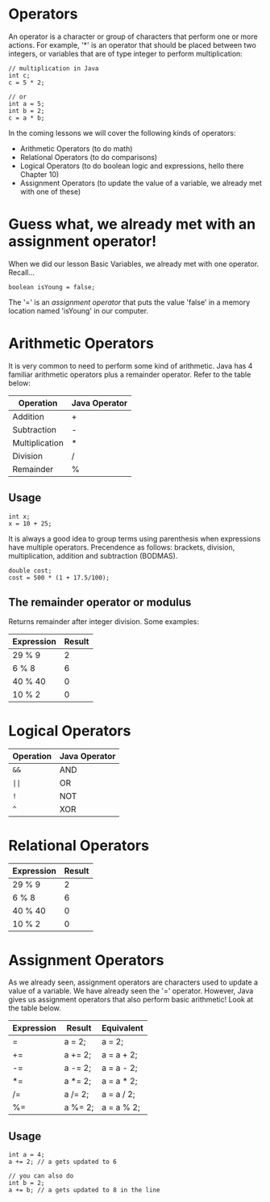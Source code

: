 # Operators

An operator is a character or group of characters that perform one or more actions. For example, '*' is an operator that should be placed between two integers, or variables that are of type integer to perform multiplication:

```
// multiplication in Java
int c;
c = 5 * 2;

// or
int a = 5;
int b = 2;
c = a * b;
```

In the coming lessons we will cover the following kinds of operators:
- Arithmetic Operators (to do math)
- Relational Operators (to do comparisons)
- Logical Operators (to do boolean logic and expressions, hello there Chapter 10)
- Assignment Operators (to update the value of a variable, we already met with one of these)

# Guess what, we already met with an assignment operator!

When we did our lesson Basic Variables, we already met with one operator. Recall...

```
boolean isYoung = false;
```

The '=' is an *assignment operator* that puts the value 'false' in a memory location named 'isYoung' in our computer.

# Arithmetic Operators

It is very common to need to perform some kind of arithmetic. Java has 4 familiar arithmetic operators plus a remainder operator. Refer to the table below:

| Operation      | Java Operator |
| -------------- | ------------- |
| Addition       | +             |
| Subtraction    | -             |
| Multiplication | *             |
| Division       | /             |
| Remainder      | %             |

## Usage

```
int x;
x = 10 + 25;
```
It is always a good idea to group terms using parenthesis when expressions have multiple operators. Precendence as follows: brackets, division, multiplication, addition and subtraction (BODMAS).  

```
double cost;
cost = 500 * (1 + 17.5/100);
```

## The remainder operator or modulus

Returns remainder after integer division. Some examples:

| Expression     | Result        |
| -------------- | ------------- |
| 29 % 9         | 2             |
| 6 % 8          | 6             |
| 40 % 40        | 0             |
| 10 % 2         | 0             |

# Logical Operators

| Operation        | Java Operator |
| ---------------- | ------------- |
| `&&`             | AND           |
| <code>&#124;&#124;</code>        | OR            |
| `!`              | NOT           |
| `^`              | XOR           |

# Relational Operators

| Expression     | Result        |
| -------------- | ------------- |
| 29 % 9         | 2             |
| 6 % 8          | 6             |
| 40 % 40        | 0             |
| 10 % 2         | 0             |

# Assignment Operators

As we already seen, assignment operators are characters used to update a value of a variable. We have already seen the '=' operator. However, Java gives us assignment operators that also perform basic arithmetic! Look at the table below.

| Expression     | Result        | Equivalent    |
| -------------- | ------------- |-------------- |
| =              | a = 2;        |a = 2;         |
| +=             | a += 2;       |a = a + 2;     |
| -=             | a -= 2;       |a = a - 2;     |
| *=             | a *= 2;       |a = a * 2;     |
| /=             | a /= 2;       |a = a / 2;     |
| %=             | a %= 2;       |a = a % 2;     |

## Usage

```
int a = 4;
a += 2; // a gets updated to 6

// you can also do
int b = 2;
a += b; // a gets updated to 8 in the line
```